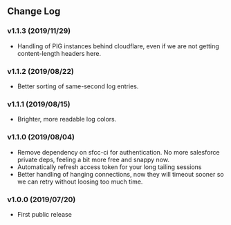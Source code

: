 ## Change Log

### v1.1.3 (2019/11/29)

- Handling of PIG instances behind cloudflare, even if we are not getting content-length headers here.

### v1.1.2 (2019/08/22)

- Better sorting of same-second log entries.

### v1.1.1 (2019/08/15)

- Brighter, more readable log colors.

### v1.1.0 (2019/08/04)

- Remove dependency on sfcc-ci for authentication. No more salesforce private deps, feeling a bit more free and snappy now.
- Automatically refresh access token for your long tailing sessions
- Better handling of hanging connections, now they will timeout sooner so we can retry without loosing too much time.

### v1.0.0 (2019/07/20)

- First public release
